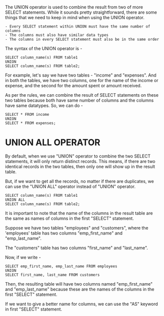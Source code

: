 The UNION operator is used to combine the result from two of more SELECT statements. While it sounds pretty straightforward, there are some things that we need to keep in mind when using the UNION operator.

    - Every SELECT statement within UNION must have the same number of columns
    - The columns must also have similar data types
    - The columns in every SELECT statement must also be in the same order

The syntax of the UNION operator is - 

    SELECT column_name(s) FROM table1
    UNION
    SELECT column_name(s) FROM table2;

For example, let's say we have two tables - "income" and "expenses". And in both the tables, we have two columns, one for the name of the income or expense, and the second for the amount spent or amount received.

As per the rules, we can combine the result of SELECT statements on these two tables because both have same number of columns and the columns have same datatypes. So, we can do -

    SELECT * FROM income
    UNION
    SELECT * FROM expenses;

# UNION ALL OPERATOR

By default, when we use "UNION" operator to combine the two SELECT statements, it will only return distinct records. This means, if there are two identical records in the two tables, then only one will show up in the result table.

But, if we want to get all the records, no matter if there are duplicates, we can use the "UNION ALL" operator instead of "UNION" operator.

    SELECT column_name(s) FROM table1
    UNION ALL
    SELECT column_name(s) FROM table2;

It is important to note that the name of the columns in the result table are the same as names of columns in the first "SELECT" statement. 

Suppose we have two tables "employees" and "customers", where the 'employees' table has two columns "emp_first_name" and "emp_last_name".

The "customers" table has two columns "first_name" and "last_name".

Now, if we write - 

    SELECT emp_first_name, emp_last_name FROM employees
    UNION
    SELECT first_name, last_name FROM customers

Then, the resulting table will have two columns named "emp_first_name" and "emp_last_name" because these are the names of the columns in the first "SELECT" statement.

If we want to give a better name for columns, we can use the "AS" keyword in first "SELECT" statement.
